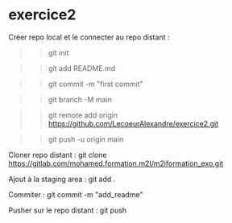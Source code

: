 ﻿# exercice2
Créer repo local et le connecter au repo distant :
>> git init

>> git add README.md

>> git commit -m "first commit"

>> git branch -M main

>> git remote add origin https://github.com/LecoeurAlexandre/exercice2.git      

>> git push -u origin main

Cloner repo distant :
git clone https://gitlab.com/mohamed.formation.m2I/m2iformation_exo.git

Ajout à la staging area :
git add .

Commiter :
git commit -m "add_readme"

Pusher sur le repo distant :
git push
